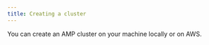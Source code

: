 ```yaml
---
title: Creating a cluster
---
```


You can create an AMP cluster on your machine locally or on AWS.
